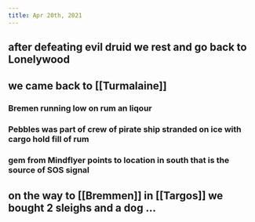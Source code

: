 ```yaml
---
title: Apr 20th, 2021
---
```


## after defeating evil druid we rest and go back to Lonelywood
## we came back to [[Turmalaine]]
### Bremen running low on rum an liqour
### Pebbles was part of crew of pirate ship stranded on ice with cargo hold fill of rum
### gem from Mindflyer points to location in south that is the source of SOS signal
## on the way to [[Bremmen]] in [[Targos]] we bought 2 sleighs and a dog ...
##

